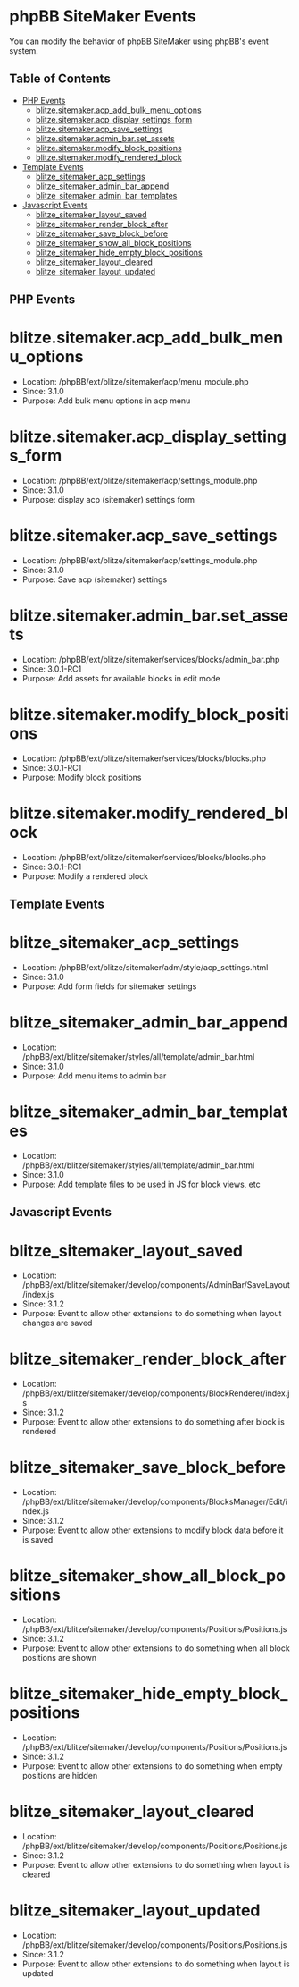 # phpBB SiteMaker Events

You can modify the behavior of phpBB SiteMaker using phpBB's event system.

## Table of Contents

- [PHP Events](#php-events)
  * [blitze.sitemaker.acp_add_bulk_menu_options](#blitzesitemakeracp_add_bulk_menu_options)
  * [blitze.sitemaker.acp_display_settings_form](#blitzesitemakeracp_display_settings_form)
  * [blitze.sitemaker.acp_save_settings](#blitzesitemakeracp_save_settings)
  * [blitze.sitemaker.admin_bar.set_assets](#blitzesitemakeradmin_barset_assets)
  * [blitze.sitemaker.modify_block_positions](#blitzesitemakermodify_block_positions)
  * [blitze.sitemaker.modify_rendered_block](#blitzesitemakermodify_rendered_block)
- [Template Events](#template-events)
  * [blitze_sitemaker_acp_settings](#blitze_sitemaker_acp_settings)
  * [blitze_sitemaker_admin_bar_append](#blitze_sitemaker_admin_bar_append)
  * [blitze_sitemaker_admin_bar_templates](#blitze_sitemaker_admin_bar_templates)
- [Javascript Events](#javascript-events)
  * [blitze_sitemaker_layout_saved](#blitze_sitemaker_layout_saved)
  * [blitze_sitemaker_render_block_after](#blitze_sitemaker_render_block_after)
  * [blitze_sitemaker_save_block_before](#blitze_sitemaker_save_block_before)
  * [blitze_sitemaker_show_all_block_positions](#blitze_sitemaker_show_all_block_positions)
  * [blitze_sitemaker_hide_empty_block_positions](#blitze_sitemaker_hide_empty_block_positions)
  * [blitze_sitemaker_layout_cleared](#blitze_sitemaker_layout_cleared)
  * [blitze_sitemaker_layout_updated](#blitze_sitemaker_layout_updated)

## PHP Events

blitze.sitemaker.acp_add_bulk_menu_options
===
* Location: /phpBB/ext/blitze/sitemaker/acp/menu_module.php
* Since: 3.1.0
* Purpose: Add bulk menu options in acp menu

blitze.sitemaker.acp_display_settings_form
===
* Location: /phpBB/ext/blitze/sitemaker/acp/settings_module.php
* Since: 3.1.0
* Purpose: display acp (sitemaker) settings form

blitze.sitemaker.acp_save_settings
===
* Location: /phpBB/ext/blitze/sitemaker/acp/settings_module.php
* Since: 3.1.0
* Purpose: Save acp (sitemaker) settings

blitze.sitemaker.admin_bar.set_assets
===
* Location: /phpBB/ext/blitze/sitemaker/services/blocks/admin_bar.php
* Since: 3.0.1-RC1
* Purpose: Add assets for available blocks in edit mode

blitze.sitemaker.modify_block_positions
===
* Location: /phpBB/ext/blitze/sitemaker/services/blocks/blocks.php
* Since: 3.0.1-RC1
* Purpose: Modify block positions

blitze.sitemaker.modify_rendered_block
===
* Location: /phpBB/ext/blitze/sitemaker/services/blocks/blocks.php
* Since: 3.0.1-RC1
* Purpose: Modify a rendered block

## Template Events

blitze_sitemaker_acp_settings
===
* Location: /phpBB/ext/blitze/sitemaker/adm/style/acp_settings.html
* Since: 3.1.0
* Purpose: Add form fields for sitemaker settings

blitze_sitemaker_admin_bar_append
===
* Location: /phpBB/ext/blitze/sitemaker/styles/all/template/admin_bar.html
* Since: 3.1.0
* Purpose: Add menu items to admin bar

blitze_sitemaker_admin_bar_templates
===
* Location: /phpBB/ext/blitze/sitemaker/styles/all/template/admin_bar.html
* Since: 3.1.0
* Purpose: Add template files to be used in JS for block views, etc

## Javascript Events

blitze_sitemaker_layout_saved
===
* Location: /phpBB/ext/blitze/sitemaker/develop/components/AdminBar/SaveLayout/index.js
* Since: 3.1.2
* Purpose: Event to allow other extensions to do something when layout changes are saved

blitze_sitemaker_render_block_after
===
* Location: /phpBB/ext/blitze/sitemaker/develop/components/BlockRenderer/index.js
* Since: 3.1.2
* Purpose: Event to allow other extensions to do something after block is rendered

blitze_sitemaker_save_block_before
===
* Location: /phpBB/ext/blitze/sitemaker/develop/components/BlocksManager/Edit/index.js
* Since: 3.1.2
* Purpose: Event to allow other extensions to modify block data before it is saved

blitze_sitemaker_show_all_block_positions
===
* Location: /phpBB/ext/blitze/sitemaker/develop/components/Positions/Positions.js
* Since: 3.1.2
* Purpose: Event to allow other extensions to do something when all block positions are shown

blitze_sitemaker_hide_empty_block_positions
===
* Location: /phpBB/ext/blitze/sitemaker/develop/components/Positions/Positions.js
* Since: 3.1.2
* Purpose: Event to allow other extensions to do something when empty positions are hidden

blitze_sitemaker_layout_cleared
===
* Location: /phpBB/ext/blitze/sitemaker/develop/components/Positions/Positions.js
* Since: 3.1.2
* Purpose: Event to allow other extensions to do something when layout is cleared

blitze_sitemaker_layout_updated
===
* Location: /phpBB/ext/blitze/sitemaker/develop/components/Positions/Positions.js
* Since: 3.1.2
* Purpose: Event to allow other extensions to do something when layout is updated
